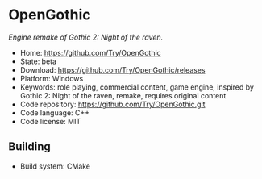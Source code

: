 # OpenGothic

_Engine remake of Gothic 2: Night of the raven._

- Home: https://github.com/Try/OpenGothic
- State: beta
- Download: https://github.com/Try/OpenGothic/releases
- Platform: Windows
- Keywords: role playing, commercial content, game engine, inspired by Gothic 2: Night of the raven, remake, requires original content
- Code repository: https://github.com/Try/OpenGothic.git
- Code language: C++
- Code license: MIT

## Building

- Build system: CMake
